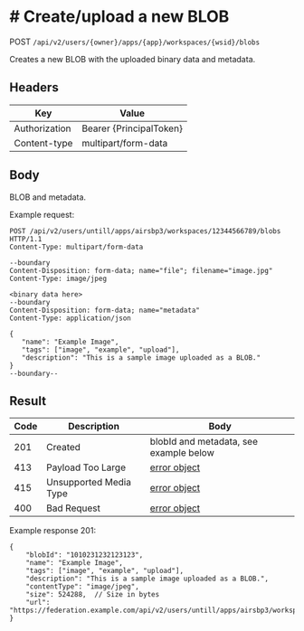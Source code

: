 # # Create/upload a new BLOB
POST `/api/v2/users/{owner}/apps/{app}/workspaces/{wsid}/blobs`

Creates a new BLOB with the uploaded binary data and metadata.

## Headers
| Key | Value |
| --- | --- |
| Authorization | Bearer {PrincipalToken} |
| Content-type | multipart/form-data |

## Body
BLOB and metadata.

Example request:
 ```
 POST /api/v2/users/untill/apps/airsbp3/workspaces/12344566789/blobs HTTP/1.1
Content-Type: multipart/form-data

--boundary
Content-Disposition: form-data; name="file"; filename="image.jpg"
Content-Type: image/jpeg

<binary data here>
--boundary
Content-Disposition: form-data; name="metadata"
Content-Type: application/json

{
    "name": "Example Image",
    "tags": ["image", "example", "upload"],
    "description": "This is a sample image uploaded as a BLOB."
}
--boundary--
 ```

## Result
| Code | Description | Body |
| --- | --- | --- |
| 201 | Created | blobId and metadata, see example below |
| 413 | Payload Too Large | [error object](conventions.md#errors) |
| 415 | Unsupported Media Type | [error object](conventions.md#errors) |
| 400 | Bad Request | [error object](conventions.md#errors) |


Example response 201:
```
{
    "blobId": "1010231232123123",
    "name": "Example Image",
    "tags": ["image", "example", "upload"],
    "description": "This is a sample image uploaded as a BLOB.",
    "contentType": "image/jpeg",
    "size": 524288,  // Size in bytes
    "url": "https://federation.example.com/api/v2/users/untill/apps/airsbp3/workspaces/12344566789/blobs/1010231232123123"
}
```


